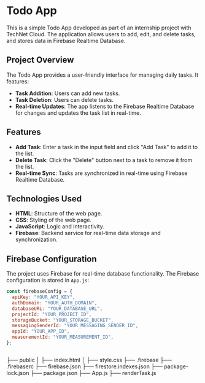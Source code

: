 # Todo App

This is a simple Todo App developed as part of an internship project with TechNet Cloud. The application allows users to add, edit, and delete tasks, and stores data in Firebase Realtime Database.

## Project Overview

The Todo App provides a user-friendly interface for managing daily tasks. It features:

- **Task Addition**: Users can add new tasks.
- **Task Deletion**: Users can delete tasks.
- **Real-time Updates**: The app listens to the Firebase Realtime Database for changes and updates the task list in real-time.

## Features

- **Add Task**: Enter a task in the input field and click "Add Task" to add it to the list.
- **Delete Task**: Click the "Delete" button next to a task to remove it from the list.
- **Real-time Sync**: Tasks are synchronized in real-time using Firebase Realtime Database.

## Technologies Used

- **HTML**: Structure of the web page.
- **CSS**: Styling of the web page.
- **JavaScript**: Logic and interactivity.
- **Firebase**: Backend service for real-time data storage and synchronization.

## Firebase Configuration

The project uses Firebase for real-time database functionality. The Firebase configuration is stored in `App.js`:

```javascript
const firebaseConfig = {
  apiKey: "YOUR_API_KEY",
  authDomain: "YOUR_AUTH_DOMAIN",
  databaseURL: "YOUR_DATABASE_URL",
  projectId: "YOUR_PROJECT_ID",
  storageBucket: "YOUR_STORAGE_BUCKET",
  messagingSenderId: "YOUR_MESSAGING_SENDER_ID",
  appId: "YOUR_APP_ID",
  measurementId: "YOUR_MEASUREMENT_ID",
};



```
├── public
│   ├── index.html
│   ├── style.css
├── .firebase
├── .firebaserc
├── firebase.json
├── firestore.indexes.json
├── package-lock.json
├── package.json
├── App.js
├── renderTask.js
```
